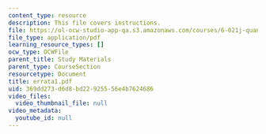 ```yaml
---
content_type: resource
description: This file covers instructions.
file: https://ol-ocw-studio-app-qa.s3.amazonaws.com/courses/6-021j-quantitative-physiology-cells-and-tissues-fall-2004/369dd273d6d8bd22925556e4b7624686_errata1.pdf
file_type: application/pdf
learning_resource_types: []
ocw_type: OCWFile
parent_title: Study Materials
parent_type: CourseSection
resourcetype: Document
title: errata1.pdf
uid: 369dd273-d6d8-bd22-9255-56e4b7624686
video_files:
  video_thumbnail_file: null
video_metadata:
  youtube_id: null
---
```

